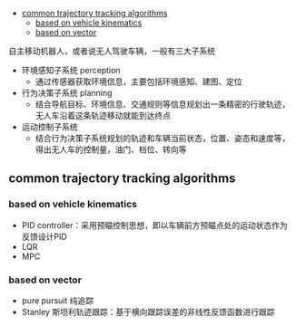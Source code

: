 - [common trajectory tracking algorithms](#common-trajectory-tracking-algorithms)
  - [based on vehicle kinematics](#based-on-vehicle-kinematics)
  - [based on vector](#based-on-vector)


自主移动机器人，或者说无人驾驶车辆，一般有三大子系统

- 环境感知子系统 perception
  - 通过传感器获取环境信息，主要包括环境感知、建图、定位
- 行为决策子系统 planning
  - 结合导航目标、环境信息、交通规则等信息规划出一条精密的行驶轨迹，无人车沿着这条轨迹移动就能到达终点
- 运动控制子系统
  - 结合行为决策子系统规划的轨迹和车辆当前状态，位置、姿态和速度等，得出无人车的控制量，油门、档位、转向等

## common trajectory tracking algorithms

### based on vehicle kinematics

- PID controller：采用预瞄控制思想，即以车辆前方预瞄点处的运动状态作为反馈设计PID
- LQR
- MPC

### based on vector

- pure pursuit 纯追踪
- Stanley 斯坦利轨迹跟踪：基于横向跟踪误差的非线性反馈函数进行跟踪
